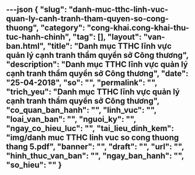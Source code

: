 ---json
{
    "slug": "danh-muc-tthc-linh-vuc-quan-ly-canh-tranh-tham-quyen-so-cong-thuong",
    "category": "cong-khai.cong-khai-thu-tuc-hanh-chinh",
    "tag": [],
    "layout": "van-ban.html",
    "title": "Danh mục TTHC lĩnh vực quản lý cạnh tranh thẩm quyền sở Công thương",
    "description": "Danh mục TTHC lĩnh vực quản lý cạnh tranh thẩm quyền sở Công thương",
    "date": "25-04-2018",
    "so": "",
    "permalink": "",
    "trich_yeu": "Danh mục TTHC lĩnh vực quản lý cạnh tranh thẩm quyền sở Công thương",
    "co_quan_ban_hanh": "",
    "linh_vuc": "",
    "loai_van_ban": "",
    "nguoi_ky": "",
    "ngay_co_hieu_luc": "",
    "tai_lieu_dinh_kem": "img/danh muc TTHC linh vuc so cong thuong thang 5.pdf",
    "banner": "",
    "draft": "",
    "url": "",
    "hinh_thuc_van_ban": "",
    "ngay_ban_hanh": "",
    "so_hieu": ""
}
---
